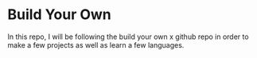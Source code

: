 # Build Your Own 
 In this repo, I will be following the build your own x github repo in order to make a few projects as well as learn a few languages.
